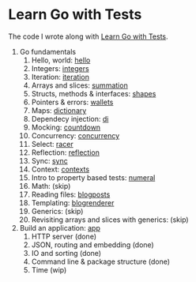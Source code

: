 # Learn Go with Tests

The code I wrote along with [Learn Go with Tests](https://quii.gitbook.io/learn-go-with-tests/).

1. Go fundamentals
    1. Hello, world: [hello](./hello/)
    2. Integers: [integers](./integers/)
    3. Iteration: [iteration](./iteration/)
    4. Arrays and slices: [summation](./summation/)
    5. Structs, methods & interfaces: [shapes](./shapes/)
    6. Pointers & errors: [wallets](./wallets/)
    7. Maps: [dictionary](./dictionary/)
    8. Dependecy injection: [di](./di/)
    9. Mocking: [countdown](./countdown/)
    10. Concurrency: [concurrency](./concurrency/)
    11. Select: [racer](./racer/)
    12. Reflection: [reflection](./reflection/)
    13. Sync: [sync](./sync/)
    14. Context: [contexts](./contexts/)
    15. Intro to property based tests: [numeral](./numeral/)
    16. Math: (skip)
    17. Reading files: [blogposts](./blogposts/)
    18. Templating: [blogrenderer](./blogrenderer/)
    19. Generics: (skip)
    20. Revisiting arrays and slices with generics: (skip)
2. Build an application: [app](./app/)
    1. HTTP server (done)
    2. JSON, routing and embedding (done)
    3. IO and sorting (done)
    4. Command line & package structure (done)
    5. Time (wip)
